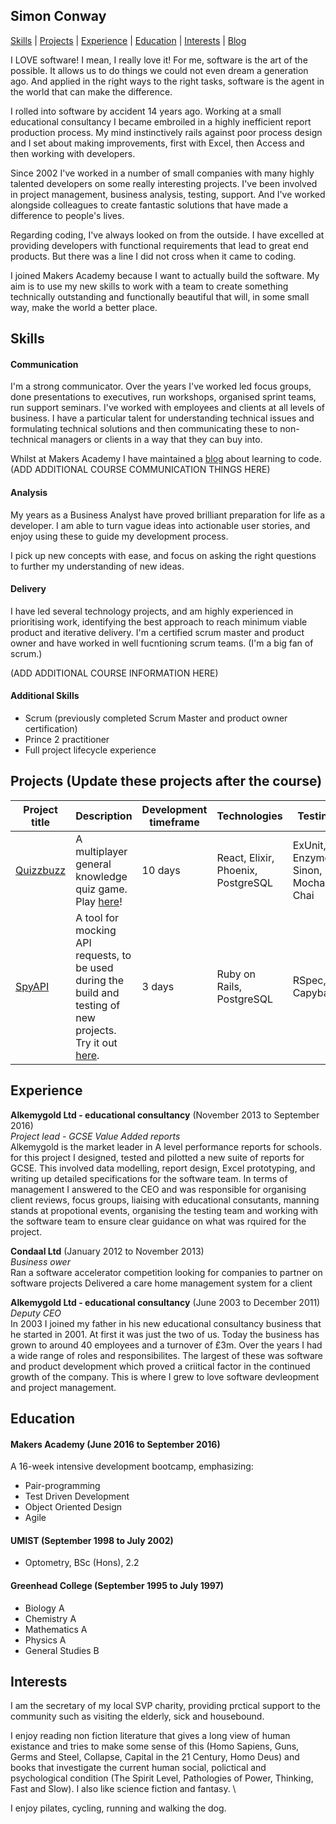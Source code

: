 ## Simon Conway

[Skills](#skills) | [Projects](#projects) | [Experience](#experience) | [Education](#education) | [Interests](#interests) | [Blog](http://sophgill.wordpress.com)


I LOVE software! I mean, I really love it! For me, software is the art of the possible. It allows us to do things we could not even dream a generation ago. And applied in the right ways to the right tasks, software is the agent in the world that can make the difference. 

I rolled into software by accident 14 years ago. Working at a small educational consultancy I became embroiled in a highly inefficient report production process. My mind instinctively rails against poor process design and I set about making improvements, first with Excel, then Access and then working with developers.  

Since 2002 I've worked in a number of small companies with many highly talented developers on some really interesting projects. I've been involved in project management, business analysis, testing, support. And I've worked alongside colleagues to create fantastic solutions that have made a difference to people's lives. 

Regarding coding, I've always looked on from the outside. I have excelled at providing developers with functional requirements that lead to great end products. But there was a line I did not cross when it came to coding.

I joined Makers Academy because I want to actually build the software. My aim is to use my new skills to work with a team to create something technically outstanding and functionally beautiful that will, in some small way, make the world a better place. 


## Skills

#### Communication

I'm a strong communicator. Over the years I've worked led focus groups, done presentations to executives, run workshops, organised sprint teams, run support seminars. I've worked with employees and clients at all levels of business. I have a particular talent for understanding technical issues and formulating technical solutions and then communicating these to non-technical managers or clients in a way that they can buy into. 

Whilst at Makers Academy I have maintained a [blog](https://simon-at-makers.ghost.io/ghost/2/) about learning to code. (ADD ADDITIONAL COURSE COMMUNICATION THINGS HERE)

#### Analysis

My years as a Business Analyst have proved brilliant preparation for life as a developer. I am able to turn vague ideas into actionable user stories, and enjoy using these to guide my development process.

I pick up new concepts with ease, and focus on asking the right questions to further my understanding of new ideas. 

#### Delivery

I have led several technology projects, and am highly experienced in prioritising work, identifying the best approach to reach minimum viable product and iterative delivery. I'm a certified scrum master and product owner and have worked in well fucntioning scrum teams. (I'm a big fan of scrum.)

(ADD ADDITIONAL COURSE INFORMATION HERE)


#### Additional Skills

- Scrum (previously completed Scrum Master and product owner certification)
- Prince 2 practitioner
- Full project lifecycle experience



## Projects (Update these projects after the course)

Project title  | Description  									| Development timeframe | Technologies | Testing
------------- | ------------------------------	| ------------- |------------- |---------
[Quizzbuzz](https://github.com/quizzbuzz/quizzbuzz) | A multiplayer general knowledge quiz game. Play [here](https://qzbz.herokuapp.com)! | 10 days | React, Elixir, Phoenix, PostgreSQL| ExUnit, Enzyme, Sinon, Mocha, Chai
[SpyAPI](https://github.com/spyAPI/spyAPI) | A tool for mocking API requests, to be used during the build and testing of new projects. Try it out [here](https://spy-api.herokuapp.com). | 3 days | Ruby on Rails, PostgreSQL | RSpec, Capybara


## Experience

**Alkemygold Ltd - educational consultancy** (November 2013 to September 2016)    
*Project lead - GCSE Value Added reports*  
Alkemygold is the market leader in A level performance reports for schools. for this project I designed, tested and pilotted a new suite of reports for GCSE. This involved data modelling, report design, Excel prototyping, and writing up detailed specifications for the software team. In terms of management I answered to the CEO and was responsible for organising client reviews, focus groups, liaising with educational consutants, manning stands at propotional events, organising the testing team and working with the software team to ensure clear guidance on what was rquired for the project.  

**Condaal Ltd** (January 2012 to November 2013)   
*Business ower*  
Ran a software accelerator competition looking for companies to partner on software projects
Delivered a care home management system for a client

**Alkemygold Ltd - educational consultancy** (June 2003 to December 2011)    
*Deputy CEO*   
In 2003 I joined my father in his new educational consultancy business that he started in 2001. 
At first it was just the two of us. Today the business has grown to around 40 employees and a turnover of £3m.
Over the years I had a wide range of roles and responsibilites. The largest of these was software and product development which proved a criitical factor in the continued growth of the company. This is where I grew to love software devleopment and project management. 


## Education

#### Makers Academy (June 2016 to September 2016)

A 16-week intensive development bootcamp, emphasizing:
- Pair-programming
- Test Driven Development
- Object Oriented Design
- Agile

#### UMIST (September 1998 to July 2002)

- Optometry, BSc (Hons), 2.2

#### Greenhead College (September 1995 to July 1997)

- Biology A
- Chemistry A
- Mathematics A
- Physics A
- General Studies B


## Interests

I am the secretary of my local SVP charity, providing prctical support to the community such as visiting the elderly, sick and housebound.

I enjoy reading non fiction literature that gives a long view of human existance and tries to make some sense of this (Homo Sapiens, Guns, Germs and Steel, Collapse, Capital in the 21 Century, Homo Deus) and books that investigate the current human social, polictical and psychological condition (The Spirit Level, Pathologies of Power, Thinking, Fast and Slow). I also like science fiction and fantasy. \

I enjoy pilates, cycling, running and walking the dog. 








 
